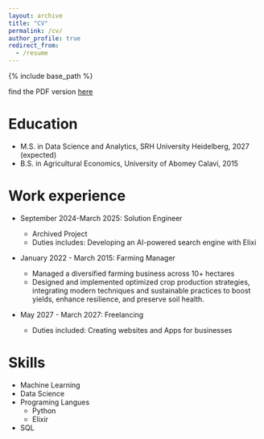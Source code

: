 ```yaml
---
layout: archive
title: "CV"
permalink: /cv/
author_profile: true
redirect_from:
  - /resume
---
```


{% include base_path %}

find the PDF version <a href="{{ base_path }}/files/cv.pdf" class="btn btn--primary">here</a>

Education
======
* M.S. in Data Science and Analytics, SRH University Heidelberg, 2027 (expected)
* B.S. in Agricultural Economics, University of Abomey Calavi, 2015

Work experience
======
* September 2024-March 2025: Solution Engineer 
  * Archived Project
  * Duties includes: Developing an AI-powered search engine with Elixi


* January 2022 -  March 2015: Farming Manager 
  * Managed a diversified farming business across 10+ hectares
  * Designed and implemented optimized crop production strategies, integrating
modern techniques and sustainable practices to boost yields, enhance resilience, and preserve soil
health.


* May 2027 - March 2027: Freelancing
  * Duties included: Creating websites and Apps for businesses
  
Skills
======
* Machine Learning
* Data Science
* Programing Langues 
  * Python
  * Elixir
* SQL


